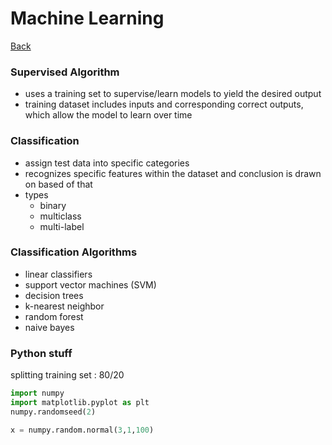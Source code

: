 # Machine Learning
[Back](../README.md)

### Supervised Algorithm
- uses a training set to supervise/learn models to yield the desired output
- training dataset includes inputs and corresponding correct outputs, which allow the model to learn over time

### Classification
- assign test data into specific categories
- recognizes specific features within the dataset and conclusion is drawn on based of that
- types
	- binary 
	- multiclass
	- multi-label

### Classification Algorithms
- linear classifiers
- support vector machines (SVM)
- decision trees
- k-nearest neighbor
- random forest
- naive bayes

### Python stuff
splitting training set : 80/20
```python
import numpy
import matplotlib.pyplot as plt
numpy.randomseed(2)

x = numpy.random.normal(3,1,100)

```

